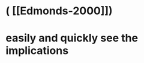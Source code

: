 # ( [[Edmonds-2000]])


easily and quickly see the implications
=======================================



